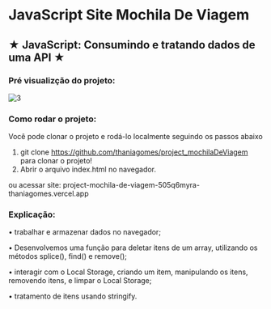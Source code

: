 # JavaScript Site Mochila De Viagem

## ★ **JavaScript: Consumindo e tratando dados de uma API** ★

### Pré visualizção do projeto:

![3](https://github.com/ThaniaGomes/project_mochilaDeViagem/assets/79340835/3f1a6e7d-35da-4876-ae68-606d8d81c9d2)

### Como rodar o projeto:
Você pode clonar o projeto e rodá-lo localmente seguindo os passos abaixo

1. git clone https://github.com/thaniagomes/project_mochilaDeViagem para clonar o projeto!
2. Abrir o arquivo index.html no navegador.

ou acessar site: 
project-mochila-de-viagem-505q6myra-thaniagomes.vercel.app

### Explicação:

•	trabalhar e armazenar dados no navegador;

•	Desenvolvemos uma função para deletar itens de um array,  utilizando os métodos splice(), find() e remove();

•	 interagir com o Local Storage, criando um item, manipulando os itens, removendo itens, e limpar o Local Storage;

•	tratamento de itens usando stringify.

